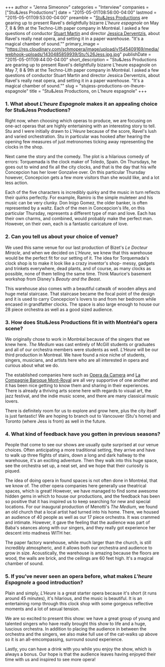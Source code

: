 +++
author = "Jenna Simeonov"
categories = "Interview"
companies = ["Stu&Jess Productions"]
date = "2015-05-01T08:56:00-04:00"
lastmod = "2015-05-01T09:53:00-04:00"
preamble = "[Stu&Jess Productions](https://twitter.com/stuandjess) are gearing up to present Ravel's delightfully bizarre *L'heure espagnole* on May 7, 8 & 9th at the Techno-Lith paper company in Montréal. I asked a few questions of conductor [Stuart Martin](https://twitter.com/stuiy) and director [Jessica Derventzis](https://twitter.com/jessderventzis), about Ravel's really neat opera, and setting it in a paper warehouse. \"It's a magical chamber of sound.\""
primary_image = "https://res.cloudinary.com/schmopera/image/upload/v1545409169/media/webhook-uploads/1430485859939/Stu%26Jess.jpg.jpg"
publishDate = "2015-05-01T09:44:00-04:00"
short_description = "Stu&amp;Jess Productions are gearing up to present Ravel&#039;s delightfully bizarre L&#039;heure espagnole on May 7, 8 &amp; 9th at the Techno-Lith paper company in Montréal. I asked a few questions of conductor Stuart Martin and director Jessica Derventzis, about Ravel&#039;s really neat opera, and setting it in a paper warehouse. &quot;It&#039;s a magical chamber of sound.&quot;"
slug = "stujess-productions-on-lheure-espagnole"
title = "Stu&amp;Jess Productions, on L&#039;heure espagnole"
+++

### 1. What about *L’heure Espagnole* makes it an appealing choice for Stu&Jess Productions?

Right now, when choosing which operas to produce, we are focusing on one-act operas that are highly entertaining with an interesting story to tell. Stu and I were initially drawn to *L'Heure* because of the score, Ravel's lush and varied orchestration. Stu in particular was hooked after hearing the opening few measures of just metronomes ticking away representing the clocks in the shop. 

Next came the story and the comedy. The plot is a hilarious comedy of errors: Torquemada is the clock maker of Toledo, Spain. On Thursdays, he goes out to wind and fix all the city clocks, and that is the day that his wife Concepcion has her lover Gonzalve over. On this particular Thursday however,  Concepcion gets a few more visitors than she would like, and a lot less action. 

Each of the five characters is incredibly quirky and the music in turn reflects their quirks perfectly. For example, Ramiro is the simple muleteer and his music can be very clunky. Don Inigo Gomez, the older banker, is often represented by a waltz. Each of the men in Concepcion's life, on this particular Thursday, represents a different type of man and love. Each has their own charms, and combined, would probably make the perfect man. However, on their own, each is a fantastic caricature of love. 

### 2. Can you tell us about your choice of venue?

We used this same venue for our last production of Bizet's *Le Docteur Miracle*, and when we decided on *L'Heure*, we knew that this warehouse would be the perfect fit for our setting of it. The idea for Torquemada's clock shop is to make it look like a crazy inventor's shop- messy, gadgets and trinkets everywhere, dead plants, and of course, as many clocks as possible, none of them telling the same time. Think Maurice's basement workshop from Disney's *Beauty and the Beast*. 

This warehouse also comes with a beautiful catwalk of wooden alleys and huge metal staircase. That staircase became the focal point of the design and it is used to carry Concepcion's lovers to and from her bedroom while encased in grandfather clocks. The space is also large enough to house our 28 piece orchestra as well as a good sized audience.

### 3. How does Stu&Jess Productions fit in with Montréal’s opera scene?

We originally chose to work in Montréal because of the singers that we knew here. *The Medium* was cast entirely of McGill students or graduates and all of our orchestra members were students as well. *L'Heure* will be our third production in Montreal. We have found a nice niche of students, singers, musicians, and artists here who are all interested in opera and curious about what we do. 

The established companies here such as [Opera da Camera](http://www.operadacamera.ca/) and [La Compagnie Baroque Mont-Royal](https://cbmroyal.wordpress.com/) are all very supportive of one another and it has been nice getting to know them and sharing in their experiences. There is already a thriving arts scene here with regards to visual art, the jazz festival, and the indie music scene, and there are many classical music lovers. 

There is definitely room for us to explore and grow here, plus the city itself is just fantastic! We are hoping to branch out to Vancouver (Stu's home) and Toronto (where Jess is from) as well in the future.

### 4. What kind of feedback have you gotten in previous seasons?

People that come to see our shows are usually quite surprised at our venue choices. Often anticipating a more traditional setting, they arrive and have to walk up three flights of stairs, down a long and dark hallway to the warehouse, it's an exciting adventure. Then they walk into this huge space, see the orchestra set up, a neat set, and we hope that their curiosity is piqued. 

The idea of doing opera in found spaces is not often done in Montréal, that we know of. The other opera companies here generally use theatrical spaces, which is great! However, we have managed to find some awesome hidden gems in which to house our productions, and the feedback has been so positive that it has inspired us to keep searching for new and special locations. For our inaugural production of Menotti's *The Medium*, we found an old church that a local artist had turned into his home. There, we housed an audience of 40 people as well as our 17 piece orchestra. It was crammed and intimate. However, it gave the feeling that the audience was part of Baba's séances along with our singers, and they really got experience her descent into madness WITH her. 

The paper factory warehouse, while much larger than the church, is still incredibly atmospheric, and it allows both our orchestra and audience to grow in size. Acoustically, the warehouse is amazing because the floors are wood, the walls are brick, and the ceilings are 60 feet high. It's a magical chamber of sound.

### 5. If you’ve never seen an opera before, what makes *L’heure Espagnole* a good introduction?

Plain and simply, *L'Heure* is a great starter opera because it's short (it runs around 45 minutes), it's hilarious, and the music is beautiful. It is an entertaining romp through this clock shop with some gorgeous reflective moments and a lot of sexual tension. 

We are so excited to present this show: we have a great group of young and talented singers who have really brought this show to life and a huge, luscious orchestra. In addition to placing the audience in between the orchestra and the singers, we also make full use of the cat-walks up above so it is an all-emcompassing, surround sound experience. 

Lastly, you can have a drink with you while you enjoy the show, which is always a bonus. Our hope is that the audience leaves having enjoyed their time with us and inspired to see more opera!

